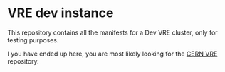 # VRE dev instance
This repository contains all the manifests for a Dev VRE cluster, only for testing purposes.

I you have ended up here, you are most likely looking for the [CERN VRE](https://github.com/vre-hub/vre) repository.
